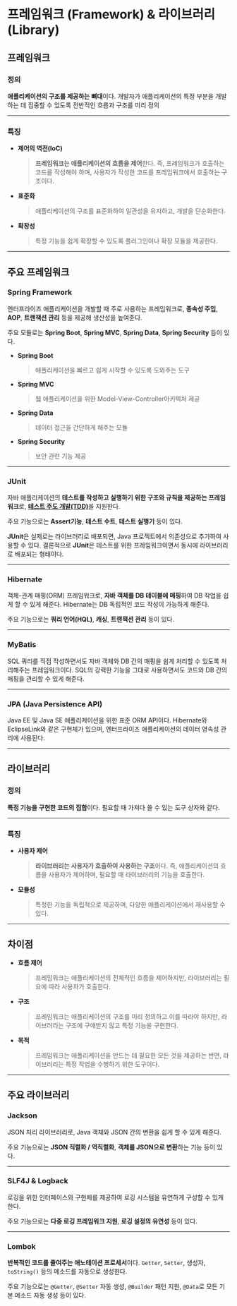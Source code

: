 # 프레임워크 (Framework) & 라이브러리 (Library)

## 프레임워크

### 정의

**애플리케이션의 구조를 제공하는 뼈대**이다. 개발자가 애플리케이션의 특정 부분을 개발하는 데 집중할 수 있도록 전반적인 흐름과 구조를 미리 정의

---

### 특징

- **제어의 역전(IoC)**
    
    > **프레임워크는 애플리케이션의 흐름을 제어**한다. 즉, 프레임워크가 호출하는 코드를 작성해야 하며, 사용자가 작성한 코드를 프레임워크에서 호출하는 구조이다.
    > 
- **표준화**
    
    > 애플리케이션의 구조를 표준화하여 일관성을 유지하고, 개발을 단순화한다.
    > 
- **확장성**
    
    > 특정 기능을 쉽게 확장할 수 있도록 플러그인이나 확장 모듈을 제공한다.
    > 

---

## 주요 프레임워크

### Spring Framework

엔터프라이즈 애플리케이션을 개발할 때 주로 사용하는 프레임워크로, **종속성 주입**, **AOP**, **트랜잭션 관리** 등을 제공해 생산성을 높여준다.

주요 모듈로는 **Spring Boot**, **Spring MVC**, **Spring Data**, **Spring Security** 등이 있다.

- **Spring Boot**
    
    > 애플리케이션을 빠르고 쉽게 시작할 수 있도록 도와주는 도구
    > 
- **Spring MVC**
    
    > 웹 애플리케이션을 위한 Model-View-Controller아키텍처 제공
    > 
- **Spring Data**
    
    > 데이터 접근을 간단하게 해주는 모듈
    > 
- **Spring Security**
    
    > 보안 관련 기능 제공
    > 

---

### JUnit

자바 애플리케이션의 **테스트를 작성하고 실행하기 위한 구조와 규칙을 제공하는 프레임워크**로, [**테스트 주도 개발(TDD)**](https://www.notion.so/TDD-Test-Driven-Developement-8f82c8913a924bc890ef65d63139e3d0?pvs=21)을 지원한다.

주요 기능으로는 **Assert기능**, **테스트 수트**, **테스트 실행기** 등이 있다.

**JUnit**은 실제로는 라이브러리로 배포되면, Java 프로젝트에서 의존성으로 추가하여 사용할 수 있다. 결론적으로 **JUnit**은 테스트를 위한 프레임워크이면서 동시에 라이브러리로 배포되는 형태이다.

---

### Hibernate

객체-관계 매핑(ORM) 프레임워크로, **자바 객체를 DB 테이블에 매핑**하여 DB 작업을 쉽게 할 수 있게 해준다. Hibernate는 DB 독립적인 코드 작성이 가능하게 해준다.

주요 기능으로는 **쿼리 언어(HQL)**, **캐싱**, **트랜잭션 관리** 등이 있다.

---

### MyBatis

SQL 쿼리를 직접 작성하면서도 자바 객체와 DB 간의 매핑을 쉽게 처리할 수 있도록 처리해주는 프레임워크이다. SQL의 강력한 기능을 그대로 사용하면서도 코드와 DB 간의 매핑을 관리할 수 있게 해준다.

---

### JPA (Java Persistence API)

Java EE 및 Java SE 애플리케이션을 위한 표준 ORM API이다. Hibernate와 EclipseLink와 같은 구현체가 있으며, 엔터프라이즈 애플리케이션의 데이터 영속성 관리에 사용된다.

---

## 라이브러리

### 정의

**특정 기능을 구현한 코드의 집합**이다. 필요할 때 가져다 쓸 수 있는 도구 상자와 같다.

---

### 특징

- **사용자 제어**
    
    > **라이브러리는 사용자가 호출하여 사용하는 구조**이다. 즉, 애플리케이션의 흐름을 사용자가 제어하며, 필요할 때 라이브러리의 기능을 호출한다.
    > 
- **모듈성**
    
    > 특정한 기능을 독립적으로 제공하며, 다양한 애플리케이션에서 재사용할 수 있다.
    > 

---

## 차이점

- **흐름 제어**
    
    > 프레임워크는 애플리케이션의 전체적인 흐름을 제어하지만, 
    라이브러리는 필요에 따라 사용자가 호출한다.
    > 
- **구조**
    
    > 프레임워크는 애플리케이션의 구조를 미리 정의하고 이를 따라야 하지만, 
    라이브러리는 구조에 구애받지 않고 특정 기능을 구현한다.
    > 
- **목적**
    
    > 프레임워크는 애플리케이션을 만드는 데 필요한 모든 것을 제공하는 반면,
    라이브러리는 특정 작업을 수행하기 위한 도구이다.
    > 

---

## 주요 라이브러리

### Jackson

JSON 처리 라이브러리로, Java 객체와 JSON 간의 변환을 쉽게 할 수 있게 해준다.

주요 기능으로는 **JSON 직렬화 / 역직렬화**, **객체를 JSON으로 변환**하는 기능 등이 있다.

---

### SLF4J & Logback

로깅을 위한 인터페이스와 구현체를 제공하여 로깅 시스템을 유연하게 구성할 수 있게 한다.

주요 기능으로는 **다중 로깅 프레임워크 지원**, **로깅 설정의 유연성** 등이 있다.

---

### Lombok

**반복적인 코드를 줄여주는 애노테이션 프로세서**이다. `Getter`, `Setter`, 생성자, `toString()` 등의 메소드를 자동으로 생성한다.

주요 기능으로는 `@Getter`, `@Setter` 자동 생성, `@Builder` 패턴 지원, `@Data`로 모든 기본 메소드 자동 생성 등이 있다.